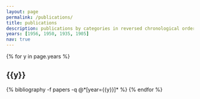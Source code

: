 ```yaml
---
layout: page
permalink: /publications/
title: publications
description: publications by categories in reversed chronological order. generated by jekyll-scholar.
years: [1956, 1950, 1935, 1905]
nav: true
---
```


<div class="publications">

{% for y in page.years %}

  <h2 class="years">{{y}}</h2>
  {% bibliography -f papers -q @*[year={{y}}]* %}
{% endfor %}

</div>
